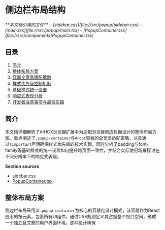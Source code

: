 
# 侧边栏布局结构

<cite>
**本文档引用的文件**
- [sidebar.css](file://src/popup/sidebar.css)
- [main.tsx](file://src/popup/main.tsx)
- [PopupContainer.tsx](file://src/components/PopupContainer.tsx)
</cite>

## 目录
1. [简介](#简介)
2. [整体布局方案](#整体布局方案)
3. [容器全宽高适配策略](#容器全宽高适配策略)
4. [样式优先级控制机制](#样式优先级控制机制)
5. [基础样式统一设置](#基础样式统一设置)
6. [响应式表现分析](#响应式表现分析)
7. [开发者注意事项与最佳实践](#开发者注意事项与最佳实践)

## 简介
本文档详细解析了AIHCX浏览器扩展中为适配浏览器侧边栏而设计的整体布局方案。重点阐述了`.popup-container`与`#root`容器的全宽高适配策略，以及通过`!important`声明确保样式优先级的技术实现。同时分析了padding与font-family等基础样式的统一设置如何提升跨页面一致性，并结合实际使用场景探讨在不同分辨率下的响应式表现。

**Section sources**
- [sidebar.css](file://src/popup/sidebar.css#L1-L100)
- [PopupContainer.tsx](file://src/components/PopupContainer.tsx#L20-L566)

## 整体布局方案
侧边栏布局采用以`.popup-container`为核心的容器化设计模式，该容器作为React应用的根元素，包裹所有UI组件。通过CSS规则定义其占据整个视口空间，形成一个独立且完整的用户界面环境。这种设计确保